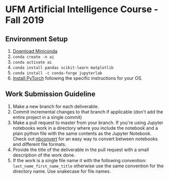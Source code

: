 # UFM Artificial Intelligence Course - Fall 2019

## Environment Setup
1. [Download Miniconda](https://docs.conda.io/en/latest/miniconda.html?source=post_page---------------------------)
2. `conda create -n ai`
3. `conda activate ai`
4. `conda install pandas scikit-learn matplotlib`
5. `conda install -c conda-forge jupyterlab`
6. [Install PyTorch](https://pytorch.org/) following the specific instructions for your OS. 


## Work Submission Guideline
1. Make a new branch for each deliverable.
2. Commit incremental changes to that branch if applicable (don't add the entire project in a single commit)
3. Make a pull request to master from your branch. If you're using Jupyter notebooks work in a directory where you include the notebook and a plain python file with the same contents as the Jupyter Notebook. Check out [nbconvert](https://nbconvert.readthedocs.io/en/latest/) for an easy way to convert between notebooks and different file formats.
4. Provide the title of the deliverable in the pull request with a small description of the work done.
5. If the work is a single file name it with the following convention: `last_name_first_name_title` otherwise use the same convention for the directory name. Use snakecase for file names.
